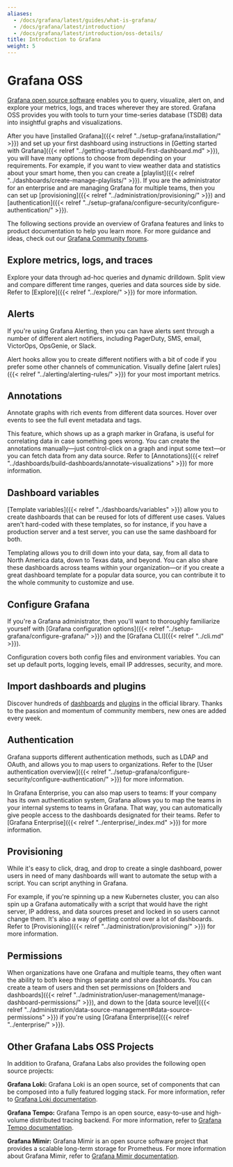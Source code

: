 ```yaml
---
aliases:
  - /docs/grafana/latest/guides/what-is-grafana/
  - /docs/grafana/latest/introduction/
  - /docs/grafana/latest/introduction/oss-details/
title: Introduction to Grafana
weight: 5
---
```


# Grafana OSS

[Grafana open source software](https://grafana.com/oss/) enables you to query, visualize, alert on, and explore your metrics, logs, and traces wherever they are stored. Grafana OSS provides you with tools to turn your time-series database (TSDB) data into insightful graphs and visualizations.

After you have [installed Grafana]({{< relref "../setup-grafana/installation/" >}}) and set up your first dashboard using instructions in [Getting started with Grafana]({{< relref "../getting-started/build-first-dashboard.md" >}}), you will have many options to choose from depending on your requirements. For example, if you want to view weather data and statistics about your smart home, then you can create a [playlist]({{< relref "../dashboards/create-manage-playlists/" >}}). If you are the administrator for an enterprise and are managing Grafana for multiple teams, then you can set up [provisioning]({{< relref "../administration/provisioning/" >}}) and [authentication]({{< relref "../setup-grafana/configure-security/configure-authentication/" >}}).

The following sections provide an overview of Grafana features and links to product documentation to help you learn more. For more guidance and ideas, check out our [Grafana Community forums](https://community.grafana.com/).

## Explore metrics, logs, and traces

Explore your data through ad-hoc queries and dynamic drilldown. Split view and compare different time ranges, queries and data sources side by side. Refer to [Explore]({{< relref "../explore/" >}}) for more information.

## Alerts

If you're using Grafana Alerting, then you can have alerts sent through a number of different alert notifiers, including PagerDuty, SMS, email, VictorOps, OpsGenie, or Slack.

Alert hooks allow you to create different notifiers with a bit of code if you prefer some other channels of communication. Visually define [alert rules]({{< relref "../alerting/alerting-rules/" >}}) for your most important metrics.

## Annotations

Annotate graphs with rich events from different data sources. Hover over events to see the full event metadata and tags.

This feature, which shows up as a graph marker in Grafana, is useful for correlating data in case something goes wrong. You can create the annotations manually—just control-click on a graph and input some text—or you can fetch data from any data source. Refer to [Annotations]({{< relref "../dashboards/build-dashboards/annotate-visualizations" >}}) for more information.

## Dashboard variables

[Template variables]({{< relref "../dashboards/variables" >}}) allow you to create dashboards that can be reused for lots of different use cases. Values aren't hard-coded with these templates, so for instance, if you have a production server and a test server, you can use the same dashboard for both.

Templating allows you to drill down into your data, say, from all data to North America data, down to Texas data, and beyond. You can also share these dashboards across teams within your organization—or if you create a great dashboard template for a popular data source, you can contribute it to the whole community to customize and use.

## Configure Grafana

If you're a Grafana administrator, then you'll want to thoroughly familiarize yourself with [Grafana configuration options]({{< relref "../setup-grafana/configure-grafana/" >}}) and the [Grafana CLI]({{< relref "../cli.md" >}}).

Configuration covers both config files and environment variables. You can set up default ports, logging levels, email IP addresses, security, and more.

## Import dashboards and plugins

Discover hundreds of [dashboards](https://grafana.com/grafana/dashboards) and [plugins](https://grafana.com/grafana/plugins) in the official library. Thanks to the passion and momentum of community members, new ones are added every week.

## Authentication

Grafana supports different authentication methods, such as LDAP and OAuth, and allows you to map users to organizations. Refer to the [User authentication overview]({{< relref "../setup-grafana/configure-security/configure-authentication/" >}}) for more information.

In Grafana Enterprise, you can also map users to teams: If your company has its own authentication system, Grafana allows you to map the teams in your internal systems to teams in Grafana. That way, you can automatically give people access to the dashboards designated for their teams. Refer to [Grafana Enterprise]({{< relref "../enterprise/_index.md" >}}) for more information.

## Provisioning

While it's easy to click, drag, and drop to create a single dashboard, power users in need of many dashboards will want to automate the setup with a script. You can script anything in Grafana.

For example, if you're spinning up a new Kubernetes cluster, you can also spin up a Grafana automatically with a script that would have the right server, IP address, and data sources preset and locked in so users cannot change them. It's also a way of getting control over a lot of dashboards. Refer to [Provisioning]({{< relref "../administration/provisioning/" >}}) for more information.

## Permissions

When organizations have one Grafana and multiple teams, they often want the ability to both keep things separate and share dashboards. You can create a team of users and then set permissions on [folders and dashboards]({{< relref "../administration/user-management/manage-dashboard-permissions/" >}}), and down to the [data source level]({{< relref "../administration/data-source-management#data-source-permissions" >}}) if you're using [Grafana Enterprise]({{< relref "../enterprise/" >}}).

## Other Grafana Labs OSS Projects

In addition to Grafana, Grafana Labs also provides the following open source projects:

**Grafana Loki:** Grafana Loki is an open source, set of components that can be composed into a fully featured logging stack. For more information, refer to [Grafana Loki documentation](https://grafana.com/docs/loki/latest/).

**Grafana Tempo:** Grafana Tempo is an open source, easy-to-use and high-volume distributed tracing backend. For more information, refer to [Grafana Tempo documentation](https://grafana.com/docs/tempo/latest/?pg=oss-tempo&plcmt=hero-txt/).

**Grafana Mimir:** Grafana Mimir is an open source software project that provides a scalable long-term storage for Prometheus. For more information about Grafana Mimir, refer to [Grafana Mimir documentation](https://grafana.com/docs/mimir/latest/).
